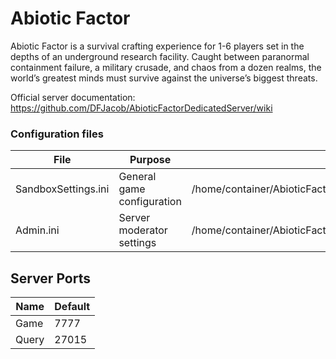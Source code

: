# Abiotic Factor

Abiotic Factor is a survival crafting experience for 1-6 players set in the depths of an underground research facility. Caught between paranormal containment failure, a military crusade, and chaos from a dozen realms, the world’s greatest minds must survive against the universe’s biggest threats.

Official server documentation: https://github.com/DFJacob/AbioticFactorDedicatedServer/wiki

### Configuration files

|   File    |  Purpose  |   Path  |
|-----------|---------|---------|
| SandboxSettings.ini | General game configuration | /home/container/AbioticFactor/Saved/SaveGames/Server/Worlds/Cascade/SandboxSettings.ini |
| Admin.ini | Server moderator settings | /home/container/AbioticFactor/Saved/SaveGames/Server/Admin.ini |

## Server Ports

| Name    | Default       |
|---------|---------------|
| Game    | 7777 |
| Query    | 27015   |

